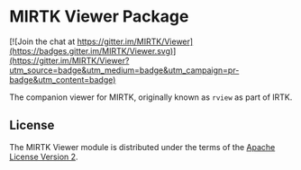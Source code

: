 MIRTK Viewer Package
====================

[![Join the chat at https://gitter.im/MIRTK/Viewer](https://badges.gitter.im/MIRTK/Viewer.svg)](https://gitter.im/MIRTK/Viewer?utm_source=badge&utm_medium=badge&utm_campaign=pr-badge&utm_content=badge)

The companion viewer for MIRTK, originally known as `rview` as part of IRTK.


License
-------

The MIRTK Viewer module is distributed under the terms of the
[Apache License Version 2](http://www.apache.org/licenses/LICENSE-2.0).

